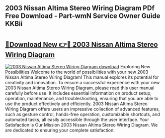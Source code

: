## 2003 Nissan Altima Stereo Wiring Diagram PDf Free Download - Part-wmN Service Owner Guide KKBii

# <h2><a href="http://dfncec.blite.top/?on=2003+Nissan+Altima+Stereo+Wiring+Diagram">🔗Download New 👉🔴 2003 Nissan Altima Stereo Wiring Diagram</a></h2>

[![2003 Nissan Altima Stereo Wiring Diagram download](https://i.imgur.com/lujVjoI.png)](http://dfncec.blite.top/?on=2003+Nissan+Altima+Stereo+Wiring+Diagram)
Exploring New Possibilities Welcome to the world of possibilities with your new 2003 Nissan Altima Stereo Wiring Diagram! This manual explores its potential for creativity and innovation. To ensure a successful experience with your new 2003 Nissan Altima Stereo Wiring Diagram, please read this user manual carefully before use. It includes essential information on product setup, operation, maintenance, and troubleshooting, ensuring that you are able to use the product effectively and efficiently. 2003 Nissan Altima Stereo Wiring Diagram offers users an impressive collection of advanced features, such as gesture control, hands-free operation, customizable shortcuts, and automated tasks, all easily accessible through the user interface. Your Satisfaction is Our Mission 2003 Nissan Altima Stereo Wiring Diagram. We are dedicated to ensuring your complete satisfaction.
